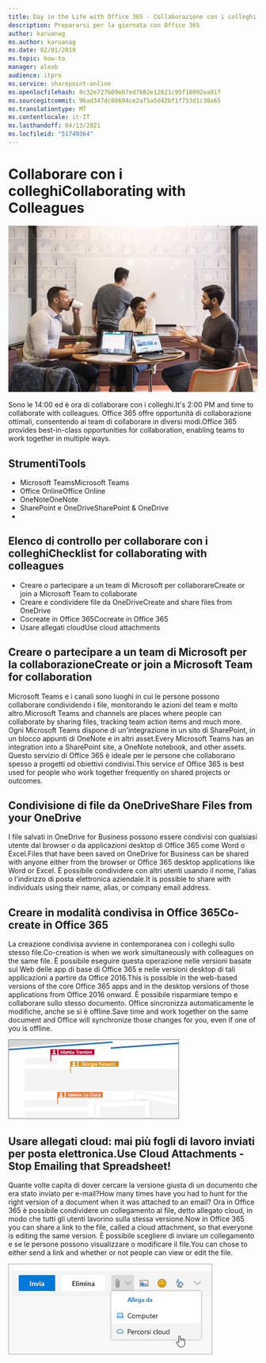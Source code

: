 ```yaml
---
title: Day in the Life with Office 365 - Collaborazione con i colleghi
description: Prepararsi per la giornata con Office 365
author: karuanag
ms.author: karuanag
ms.date: 02/01/2019
ms.topic: how-to
manager: alexb
audience: itpro
ms.service: sharepoint-online
ms.openlocfilehash: 8c32e727b09eb7ed7b82e12821c95f18092ea91f
ms.sourcegitcommit: 96ad347dc08694ce2af5a5d42bf1f753d1c30a65
ms.translationtype: MT
ms.contentlocale: it-IT
ms.lasthandoff: 04/13/2021
ms.locfileid: "51749364"
---
```

# <a name="collaborating-with-colleagues"></a><span data-ttu-id="06a4c-103">Collaborare con i colleghi</span><span class="sxs-lookup"><span data-stu-id="06a4c-103">Collaborating with Colleagues</span></span>

![Visualizzazione mentre si va a lavoro](media/ditl_collab.png)

<span data-ttu-id="06a4c-105">Sono le 14:00 ed è ora di collaborare con i colleghi.</span><span class="sxs-lookup"><span data-stu-id="06a4c-105">It's 2:00 PM and time to collaborate with colleagues.</span></span> <span data-ttu-id="06a4c-106">Office 365 offre opportunità di collaborazione ottimali, consentendo ai team di collaborare in diversi modi.</span><span class="sxs-lookup"><span data-stu-id="06a4c-106">Office 365 provides best-in-class opportunities for collaboration, enabling teams to work together in multiple ways.</span></span> 

## <a name="tools"></a><span data-ttu-id="06a4c-107">Strumenti</span><span class="sxs-lookup"><span data-stu-id="06a4c-107">Tools</span></span>
- <span data-ttu-id="06a4c-108">Microsoft Teams</span><span class="sxs-lookup"><span data-stu-id="06a4c-108">Microsoft Teams</span></span>
- <span data-ttu-id="06a4c-109">Office Online</span><span class="sxs-lookup"><span data-stu-id="06a4c-109">Office Online</span></span>
- <span data-ttu-id="06a4c-110">OneNote</span><span class="sxs-lookup"><span data-stu-id="06a4c-110">OneNote</span></span>
- <span data-ttu-id="06a4c-111">SharePoint e OneDrive</span><span class="sxs-lookup"><span data-stu-id="06a4c-111">SharePoint & OneDrive</span></span>
- 
## <a name="checklist-for-collaborating-with-colleagues"></a><span data-ttu-id="06a4c-112">Elenco di controllo per collaborare con i colleghi</span><span class="sxs-lookup"><span data-stu-id="06a4c-112">Checklist for collaborating with colleagues</span></span>
- <span data-ttu-id="06a4c-113">Creare o partecipare a un team di Microsoft per collaborare</span><span class="sxs-lookup"><span data-stu-id="06a4c-113">Create or join a Microsoft Team to collaborate</span></span>
- <span data-ttu-id="06a4c-114">Creare e condividere file da OneDrive</span><span class="sxs-lookup"><span data-stu-id="06a4c-114">Create and share files from OneDrive</span></span> 
- <span data-ttu-id="06a4c-115">Cocreate in Office 365</span><span class="sxs-lookup"><span data-stu-id="06a4c-115">Cocreate in Office 365</span></span> 
- <span data-ttu-id="06a4c-116">Usare allegati cloud</span><span class="sxs-lookup"><span data-stu-id="06a4c-116">Use cloud attachments</span></span>

## <a name="create-or-join-a-microsoft-team-for-collaboration"></a><span data-ttu-id="06a4c-117">Creare o partecipare a un team di Microsoft per la collaborazione</span><span class="sxs-lookup"><span data-stu-id="06a4c-117">Create or join a Microsoft Team for collaboration</span></span>

<span data-ttu-id="06a4c-118">Microsoft Teams e i canali sono luoghi in cui le persone possono collaborare condividendo i file, monitorando le azioni del team e molto altro.</span><span class="sxs-lookup"><span data-stu-id="06a4c-118">Microsoft Teams and channels are places where people can collaborate by sharing files, tracking team action items and much more.</span></span> <span data-ttu-id="06a4c-119">Ogni Microsoft Teams dispone di un'integrazione in un sito di SharePoint, in un blocco appunti di OneNote e in altri asset.</span><span class="sxs-lookup"><span data-stu-id="06a4c-119">Every Microsoft Teams has an integration into a SharePoint site, a OneNote notebook, and other assets.</span></span> <span data-ttu-id="06a4c-120">Questo servizio di Office 365 è ideale per le persone che collaborano spesso a progetti od obiettivi condivisi.</span><span class="sxs-lookup"><span data-stu-id="06a4c-120">This service of Office 365 is best used for people who work together frequently on shared projects or outcomes.</span></span> 

## <a name="share-files-from-your-onedrive"></a><span data-ttu-id="06a4c-121">Condivisione di file da OneDrive</span><span class="sxs-lookup"><span data-stu-id="06a4c-121">Share Files from your OneDrive</span></span>
<span data-ttu-id="06a4c-122">I file salvati in OneDrive for Business possono essere condivisi con qualsiasi utente dal browser o da applicazioni desktop di Office 365 come Word o Excel.</span><span class="sxs-lookup"><span data-stu-id="06a4c-122">Files that have been saved on OneDrive for Business can be shared with anyone either from the browser or Office 365 desktop applications like Word or Excel.</span></span> <span data-ttu-id="06a4c-123">È possibile condividere con altri utenti usando il nome, l'alias o l'indirizzo di posta elettronica aziendale.</span><span class="sxs-lookup"><span data-stu-id="06a4c-123">It is possible to share with individuals using their name, alias, or company email address.</span></span> 

## <a name="co-create-in-office-365"></a><span data-ttu-id="06a4c-124">Creare in modalità condivisa in Office 365</span><span class="sxs-lookup"><span data-stu-id="06a4c-124">Co-create in Office 365</span></span>
<span data-ttu-id="06a4c-125">La creazione condivisa avviene in contemporanea con i colleghi sullo stesso file.</span><span class="sxs-lookup"><span data-stu-id="06a4c-125">Co-creation is when we work simultaneously with colleagues on the same file.</span></span> <span data-ttu-id="06a4c-126">È possibile eseguire questa operazione nelle versioni basate sul Web delle app di base di Office 365 e nelle versioni desktop di tali applicazioni a partire da Office 2016.</span><span class="sxs-lookup"><span data-stu-id="06a4c-126">This is possible in the web-based versions of the core Office 365 apps and in the desktop versions of those applications from Office 2016 onward.</span></span>  <span data-ttu-id="06a4c-127">È possibile risparmiare tempo e collaborare sullo stesso documento. Office sincronizza automaticamente le modifiche, anche se si è offline.</span><span class="sxs-lookup"><span data-stu-id="06a4c-127">Save time and work together on the same document and Office will synchronize those changes for you, even if one of you is offline.</span></span> 

![Creazione in modalità condivisa in Word](media/ditl_coauth.png)

## <a name="use-cloud-attachments---stop-emailing-that-spreadsheet"></a><span data-ttu-id="06a4c-129">Usare allegati cloud: mai più fogli di lavoro inviati per posta elettronica.</span><span class="sxs-lookup"><span data-stu-id="06a4c-129">Use Cloud Attachments - Stop Emailing that Spreadsheet!</span></span>
<span data-ttu-id="06a4c-130">Quante volte capita di dover cercare la versione giusta di un documento che era stato inviato per e-mail?</span><span class="sxs-lookup"><span data-stu-id="06a4c-130">How many times have you had to hunt for the right version of a document when it was attached to an email?</span></span> <span data-ttu-id="06a4c-131">Ora in Office 365 è possibile condividere un collegamento al file, detto allegato cloud, in modo che tutti gli utenti lavorino sulla stessa versione.</span><span class="sxs-lookup"><span data-stu-id="06a4c-131">Now in Office 365 you can share a link to the file, called a cloud attachment, so that everyone is editing the same version.</span></span>  <span data-ttu-id="06a4c-132">È possibile scegliere di inviare un collegamento e se le persone possono visualizzare o modificare il file.</span><span class="sxs-lookup"><span data-stu-id="06a4c-132">You can chose to either send a link and whether or not people can view or edit the file.</span></span> 

![Allegati cloud](media/ditl_cloudattach.png)

